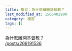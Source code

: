 ```yaml
---
title: 複習：為什麼離開基督教？
last_modified_at: 1566402900
category: 複習
tags: []
---
```


<p>為什麼離開基督教？<br/>
<a href="/posts/269191536" target="_blank">/posts/269191536</a></p>
<p> </p>
